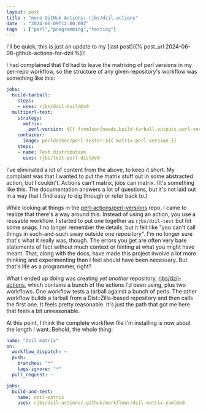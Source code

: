 ```yaml
---
layout: post
title : "more GitHub Actions: rjbs/dzil-actions"
date  : "2024-06-09T12:00:00Z"
tags  : ["perl","programming","testing"]
---
```


I'll be quick, this is just an update to my [last post]({% post_url
2024-06-08-github-actions-for-dzil %})!

I had complained that I'd had to leave the matrixing of perl versions in my
per-repo workflow, so the structure of any given repository's workflow was
something like this:

```yaml
jobs:
  build-tarball:
    steps:
    - uses: rjbs/dzil-build@v0
  multiperl-test:
    strategy:
      matrix:
        perl-version: ${{ fromJson(needs.build-tarball.outputs.perl-versions) }}
    container:
      image: perldocker/perl-tester:${{ matrix.perl-version }}
    steps:
    - name: Test distribution
      uses: rjbs/test-perl-dist@v0
```

I've eliminated a lot of content from the above, to keep it short.  My
complaint was that I wanted to put the matrix stuff out in some abstracted
action, but I couldn't.  Actions can't matrix, jobs can matrix.  (It's
something like this.  The documentation answers a lot of questions, but it's
not laid out in a way that I find easy to dig through or refer back to.)

While looking at things in the
[perl-actions/perl-versions](https://github.com/perl-actions/perl-versions)
repo, I came to realize that there's a way around this.  Instead of using an
action, you use a reusable workflow.  I started to put one together as
`rjbs/dzil-test` but hit some snags.  I no longer remember the details, but it
felt like "you can't call things in such-and-such away outside one repository".
I'm no longer sure that's what it really was, though.  The errors you get are
often very bare statements of fact without much context or hinting at what you
might have meant.  That, along with the docs, have made this project involve a
lot more thinking and experimenting than I feel should have been necessary.
But that's life as a programmer, right?

What I ended up doing was creating *yet another* repository,
[rjbs/dzil-actions](https://github.com/rjbs/dzil-actions), which contains a
bunch of the actions I'd been using, plus two workflows.  One workflow tests a
tarball against a bunch of perls.  The other workflow builds a tarball from a
Dist::Zilla-based repository and then calls the first one.  It feels pretty
reasonable.  It's just the path that got me here that feels a bit unreasonable.

At this point, I think the complete workflow file I'm installing is now about
the length I want.  Behold, the whole thing:

```yaml
name: "dzil matrix"
on:
  workflow_dispatch: ~
  push:
    branches: "*"
    tags-ignore: "*"
  pull_request: ~

jobs:
  build-and-test:
    name: dzil-matrix
    uses: rjbs/dzil-actions/.github/workflows/dzil-matrix.yaml@v0
```
